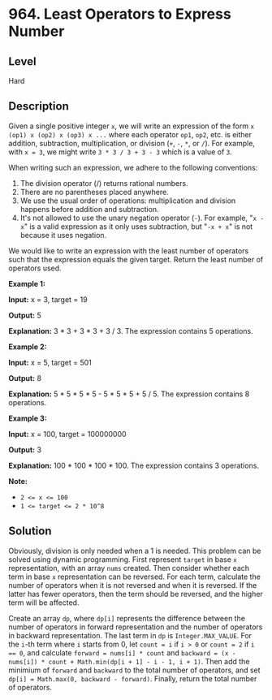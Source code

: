 # 964. Least Operators to Express Number
## Level
Hard

## Description
Given a single positive integer `x`, we will write an expression of the form `x (op1) x (op2) x (op3) x ...` where each operator `op1`, `op2`, etc. is either addition, subtraction, multiplication, or division (`+`, `-`, `*`, or `/`). For example, with `x = 3`, we might write `3 * 3 / 3 + 3 - 3` which is a value of `3`.

When writing such an expression, we adhere to the following conventions:

1. The division operator (/) returns rational numbers.
2. There are no parentheses placed anywhere.
3. We use the usual order of operations: multiplication and division happens before addition and subtraction.
4. It's not allowed to use the unary negation operator (`-`). For example, "`x - x`" is a valid expression as it only uses subtraction, but "`-x + x`" is not because it uses negation.

We would like to write an expression with the least number of operators such that the expression equals the given target.  Return the least number of operators used.

**Example 1:**

**Input:** x = 3, target = 19

**Output:** 5

**Explanation:** 3 * 3 + 3 * 3 + 3 / 3. The expression contains 5 operations.

**Example 2:**

**Input:** x = 5, target = 501

**Output:** 8

**Explanation:** 5 * 5 * 5 * 5 - 5 * 5 * 5 + 5 / 5.  The expression contains 8 operations.

**Example 3:**

**Input:** x = 100, target = 100000000

**Output:** 3

**Explanation:** 100 * 100 * 100 * 100.  The expression contains 3 operations.

**Note:**

* `2 <= x <= 100`
* `1 <= target <= 2 * 10^8`

## Solution
Obviously, division is only needed when a 1 is needed. This problem can be solved using dynamic programming. First represent `target` in base `x` representation, with an array `nums` created. Then consider whether each term in base `x` representation can be reversed. For each term, calculate the number of operators when it is not reversed and when it is reversed. If the latter has fewer operators, then the term should be reversed, and the higher term will be affected.

Create an array `dp`, where `dp[i]` represents the difference between the number of operators in forward representation and the number of operators in backward representation. The last term in `dp` is `Integer.MAX_VALUE`. For the `i`-th term where `i` starts from 0, let `count = i` if `i > 0` or `count = 2` if `i == 0`, and calculate `forward = nums[i] * count` and `backward = (x - nums[i]) * count + Math.min(dp[i + 1] - i - 1, i + 1)`. Then add the minimium of `forward` and `backward` to the total number of operators, and set `dp[i] = Math.max(0, backward - forward)`. Finally, return the total number of operators.
